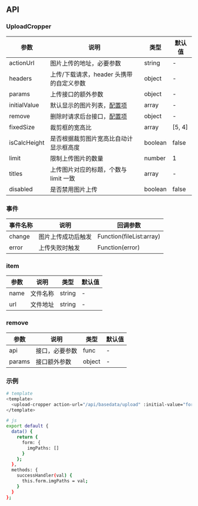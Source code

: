 ## API

### UploadCropper

| 参数         | 说明                                     | 类型    | 默认值 |
| ------------ | ---------------------------------------- | ------- | ------ |
| actionUrl    | 图片上传的地址，必要参数                 | string  | -      |
| headers      | 上传/下载请求，header 头携带的自定义参数 | object  | -      |
| params       | 上传接口的额外参数                       | object  | -      |
| initialValue | 默认显示的图片列表，[配置项](#item)      | array   | -      |
| remove       | 删除时请求后台接口，[配置项](#remove)    | object  | -      |
| fixedSize    | 裁剪框的宽高比                           | array   | [5, 4] |
| isCalcHeight | 是否根据裁剪图片宽高比自动计显示框高度   | boolean | false  |
| limit        | 限制上传图片的数量                       | number  | 1      |
| titles       | 上传图片对应的标题，个数与 limit 一致    | array   | -      |
| disabled     | 是否禁用图片上传                         | boolean | false  |

### 事件

| 事件名称 | 说明               | 回调参数                 |
| -------- | ------------------ | ------------------------ |
| change   | 图片上传成功后触发 | Function(fileList:array) |
| error    | 上传失败时触发     | Function(error)          |

### item

| 参数 | 说明     | 类型   | 默认值 |
| ---- | -------- | ------ | ------ |
| name | 文件名称 | string | -      |
| url  | 文件地址 | string | -      |

### remove

| 参数   | 说明           | 类型   | 默认值 |
| ------ | -------------- | ------ | ------ |
| api    | 接口，必要参数 | func   | -      |
| params | 接口额外参数   | object | -      |

### 示例

```bash
# template
<template>
  <upload-cropper action-url="/api/basedata/upload" :initial-value="form.imgPath" :fixed-size="[4, 5]" @change="successHandler" />
</template>

# js
export default {
  data() {
    return {
      form: {
        imgPaths: []
      }
    };
  },
  methods: {
    successHandler(val) {
      this.form.imgPaths = val;
    }
  }
};
```
